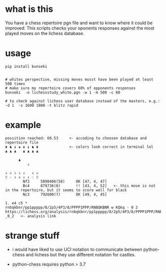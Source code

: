 

# what is this

You have a chess repertoire pgn file and want to know where it could be improved.
This scripts checks your oponents responses against the most played moves
on the lichess database.


# usage 
```
pip install bunseki


# whites perspective, missing moves musst have been played at least 500 times 
# make sure my repertoire covers 60% of opponents responses
bunseki  -o lichessstudy_white.pgn -w 1 -m 500 -c 60 

# to check against lichess user database instead of the masters, e.g.:
-d 1  -s 1600 1800 -t blitz rapid 
```

# example

```
possition reached: 60.53     <- accoding to choosen database and repertoire file                                                                                
♜ ♞ ♝ ♚ ♛ ♝ ♞ ♜              <- colors look correct in terminal lol
♟ ♟ ♟   ♟ ♟ ♟ ♟                  
                             
      ♟                                  
          ♙                                               
                                                                                                          
♙ ♙ ♙ ♙ ♙   ♙ ♙                      
♖ ♘ ♗ ♔ ♕ ♗ ♘ ♖       
        Nf3     5890406(58)     OK [47, 4, 47]     
        Bc4     879736(8)       !! [43, 4, 52]   <- this move is not in the repertoire, but it seems to score well for black 
        Nc3     792600(7)       OK [49, 4, 45]                                                            
                                                                                                          
1. e4 c5 *                                    
rnbqkbnr/pp1ppppp/8/2p5/4P3/8/PPPP1PPP/RNBQKBNR w KQkq - 0 2                           
https://lichess.org/analysis/rnbqkbnr/pp1ppppp/8/2p5/4P3/8/PPPP1PPP/RNBQKBNR_w_KQkq_-_0_2   <- analysis link
```



# strange stuff 

* i would have liked to use UCI notation to communicate between python-chess and lichess
but they use different notation for castles.

* python-chess requires python > 3.7
